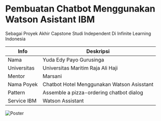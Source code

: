 # Pembuatan Chatbot Menggunakan Watson Asistant IBM
Sebagai Proyek Akhir Capstone Studi Independent Di Infinite Learning Indonesia

| Info | Deskripsi           |
|---|------|
| Nama      |Yuda Edy Payo Gurusinga        |
| Universitas     | Universitas Maritim Raja Ali Haji          |
| Mentor   | Marsani  |
| Nama Poyek   | Chatbot Hotel Menggunakan Watson Asisstant  |
| Pattern   |   Assemble a pizza-ordering chatbot dialog          |
| Service IBM | Watson Assistant |


![Poster]([https://github.com/yudagrss/Chatbot-Hotel-Capstone-Project-Study-Independent/blob/5c99273bbba95cfed42bb8b4927c6a0e53cf12cc/Screenshot%202023-07-12%20192057.png](https://github.com/yudagrss/Chatbot-Hotel-Capstone-Project-Study-Independent/blob/index/architecture.png)https://github.com/yudagrss/Chatbot-Hotel-Capstone-Project-Study-Independent/blob/index/architecture.png)


